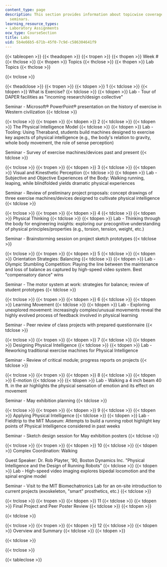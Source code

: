 ```yaml
---
content_type: page
description: This section provides information about topicwise coverage of labs and
  seminars.
learning_resource_types:
- Laboratory Assignments
ocw_type: CourseSection
title: Labs
uid: 5b4e66b5-671b-45f0-7c9d-c586304641f9
---
```


{{< tableopen >}}
{{< theadopen >}}
{{< tropen >}}
{{< thopen >}}
Week #
{{< thclose >}}
{{< thopen >}}
Topics
{{< thclose >}}
{{< thopen >}}
Lab Topics
{{< thclose >}}

{{< trclose >}}

{{< theadclose >}}
{{< tropen >}}
{{< tdopen >}}
1
{{< tdclose >}}
{{< tdopen >}}
What is Exercise?
{{< tdclose >}}
{{< tdopen >}}
Lab - Tour of DAPER facilities as "incoming research/design collective"  
  
Seminar - Microsoft® PowerPoint® presentation on the history of exercise in Western civilization
{{< tdclose >}}

{{< trclose >}}
{{< tropen >}}
{{< tdopen >}}
2
{{< tdclose >}}
{{< tdopen >}}
The Physical Intelligence Model
{{< tdclose >}}
{{< tdopen >}}
Lab - Tooling: Using Theraband, students build machines designed to exercise key aspects of physical intelligence (e.g., the body's relation to gravity, whole body movement, the role of sense perception)  
  
Seminar - Survey of exercise machines/devices past and present
{{< tdclose >}}

{{< trclose >}}
{{< tropen >}}
{{< tdopen >}}
3
{{< tdclose >}}
{{< tdopen >}}
Visual and Kinesthetic Perception
{{< tdclose >}}
{{< tdopen >}}
Lab - Subjective and Objective Experiences of the Body: Walking running, leaping, while blindfolded yields dramatic physical experiences  
  
Seminar - Review of preliminary project proposals: concept drawings of three exercise machines/devices designed to cultivate physical intelligence
{{< tdclose >}}

{{< trclose >}}
{{< tropen >}}
{{< tdopen >}}
4
{{< tdclose >}}
{{< tdopen >}}
Physical Thinking
{{< tdclose >}}
{{< tdopen >}}
Lab - Thinking through the body for engineering insights: exploring our precognitive understanding of physical principles/properties (e.g., torsion, tension, weight, etc.)  
  
Seminar - Brainstorming session on project sketch prototypes
{{< tdclose >}}

{{< trclose >}}
{{< tropen >}}
{{< tdopen >}}
5
{{< tdclose >}}
{{< tdopen >}}
Orientation Strategies: Balancing
{{< tdclose >}}
{{< tdopen >}}
Lab - Olympic Stumbling Competition: Playing the line between the maintenance and loss of balance as captured by high-speed video system. Best "compensatory dance" wins  
  
Seminar - The motor system at work: strategies for balance; review of student prototypes
{{< tdclose >}}

{{< trclose >}}
{{< tropen >}}
{{< tdopen >}}
6
{{< tdclose >}}
{{< tdopen >}}
Learning Movement
{{< tdclose >}}
{{< tdopen >}}
Lab - Exploring unexplored movement: increasingly complex/unusual movements reveal the highly evolved process of feedback involved in physical learning  
  
Seminar - Peer review of class projects with prepared questionnaire
{{< tdclose >}}

{{< trclose >}}
{{< tropen >}}
{{< tdopen >}}
7
{{< tdclose >}}
{{< tdopen >}}
Designing Physical Intelligence
{{< tdclose >}}
{{< tdopen >}}
Lab - Reworking traditional exercise machines for Physical Intelligence  
  
Seminar - Review of critical module; progress reports on projects
{{< tdclose >}}

{{< trclose >}}
{{< tropen >}}
{{< tdopen >}}
8
{{< tdclose >}}
{{< tdopen >}}
E-motion
{{< tdclose >}}
{{< tdopen >}}
Lab - Walking a 4 inch beam 40 ft. in the air highlights the physical sensation of emotion and its effect on movement  
  
Seminar - May exhibition planning
{{< tdclose >}}

{{< trclose >}}
{{< tropen >}}
{{< tdopen >}}
9
{{< tdclose >}}
{{< tdopen >}}
Applying Physical Intelligence
{{< tdclose >}}
{{< tdopen >}}
Lab - Fieldtrip to the MIT Museum: Attempts to build a running robot highlight key points of Physical Intelligence considered in past weeks  
  
Seminar - Sketch design session for May exhibition posters
{{< tdclose >}}

{{< trclose >}}
{{< tropen >}}
{{< tdopen >}}
10
{{< tdclose >}}
{{< tdopen >}}
Complex Coordination: Walking  
  
Guest Speaker: Dr. Rob Playter, '90, Boston Dynamics Inc. "Physical Intelligence and the Design of Running Robots"
{{< tdclose >}}
{{< tdopen >}}
Lab - High-speed video imaging explores bipedal locomotion and the spinal engine model  
  
Seminar - Visit to the MIT Biomechatronics Lab for an on-site introduction to current projects (exoskeleton, "smart" prosthetics, etc.)
{{< tdclose >}}

{{< trclose >}}
{{< tropen >}}
{{< tdopen >}}
11
{{< tdclose >}}
{{< tdopen >}}
Final Project and Peer Poster Review
{{< tdclose >}}
{{< tdopen >}}

{{< tdclose >}}

{{< trclose >}}
{{< tropen >}}
{{< tdopen >}}
12
{{< tdclose >}}
{{< tdopen >}}
Overview and Summary
{{< tdclose >}}
{{< tdopen >}}

{{< tdclose >}}

{{< trclose >}}

{{< tableclose >}}